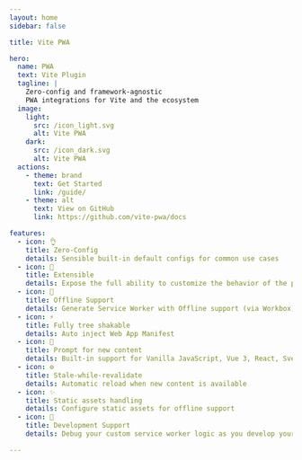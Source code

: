 ```yaml
---
layout: home
sidebar: false

title: Vite PWA

hero:
  name: PWA
  text: Vite Plugin
  tagline: |
    Zero-config and framework-agnostic
    PWA integrations for Vite and the ecosystem
  image:
    light:
      src: /icon_light.svg
      alt: Vite PWA
    dark:
      src: /icon_dark.svg
      alt: Vite PWA
  actions:
    - theme: brand
      text: Get Started
      link: /guide/
    - theme: alt
      text: View on GitHub
      link: https://github.com/vite-pwa/docs

features:
  - icon: 👌
    title: Zero-Config
    details: Sensible built-in default configs for common use cases
  - icon: 🔩
    title: Extensible
    details: Expose the full ability to customize the behavior of the plugin
  - icon: 🔌
    title: Offline Support
    details: Generate Service Worker with Offline support (via Workbox)
  - icon: ⚡
    title: Fully tree shakable
    details: Auto inject Web App Manifest
  - icon: 💬
    title: Prompt for new content
    details: Built-in support for Vanilla JavaScript, Vue 3, React, Svelte, SolidJS and Preact
  - icon: ⚙️
    title: Stale-while-revalidate
    details: Automatic reload when new content is available
  - icon: ✨
    title: Static assets handling
    details: Configure static assets for offline support
  - icon: 🐞
    title: Development Support
    details: Debug your custom service worker logic as you develop your application

---
```

